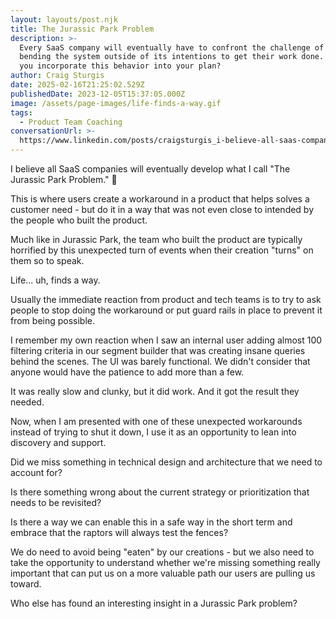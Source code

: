 ```yaml
---
layout: layouts/post.njk
title: The Jurassic Park Problem
description: >-
  Every SaaS company will eventually have to confront the challenge of user
  bending the system outside of its intentions to get their work done. How will
  you incorporate this behavior into your plan?
author: Craig Sturgis
date: 2025-02-16T21:25:02.529Z
publishedDate: 2023-12-05T15:37:05.000Z
image: /assets/page-images/life-finds-a-way.gif
tags:
  - Product Team Coaching
conversationUrl: >-
  https://www.linkedin.com/posts/craigsturgis_i-believe-all-saas-companies-will-eventually-activity-7137902723173158912-i6x6/
---
```


I believe all SaaS companies will eventually develop what I call "The Jurassic Park Problem." 🦖

This is where users create a workaround in a product that helps solves a customer need - but do it in a way that was not even close to intended by the people who built the product.

Much like in Jurassic Park, the team who built the product are typically horrified by this unexpected turn of events when their creation "turns" on them so to speak.

Life... uh, finds a way.

Usually the immediate reaction from product and tech teams is to try to ask people to stop doing the workaround or put guard rails in place to prevent it from being possible.

I remember my own reaction when I saw an internal user adding almost 100 filtering criteria in our segment builder that was creating insane queries behind the scenes. The UI was barely functional. We didn't consider that anyone would have the patience to add more than a few.

It was really slow and clunky, but it did work. And it got the result they needed.

Now, when I am presented with one of these unexpected workarounds instead of trying to shut it down, I use it as an opportunity to lean into discovery and support.

Did we miss something in technical design and architecture that we need to account for?

Is there something wrong about the current strategy or prioritization that needs to be revisited?

Is there a way we can enable this in a safe way in the short term and embrace that the raptors will always test the fences?

We do need to avoid being "eaten" by our creations - but we also need to take the opportunity to understand whether we're missing something really important that can put us on a more valuable path our users are pulling us toward.

Who else has found an interesting insight in a Jurassic Park problem?

